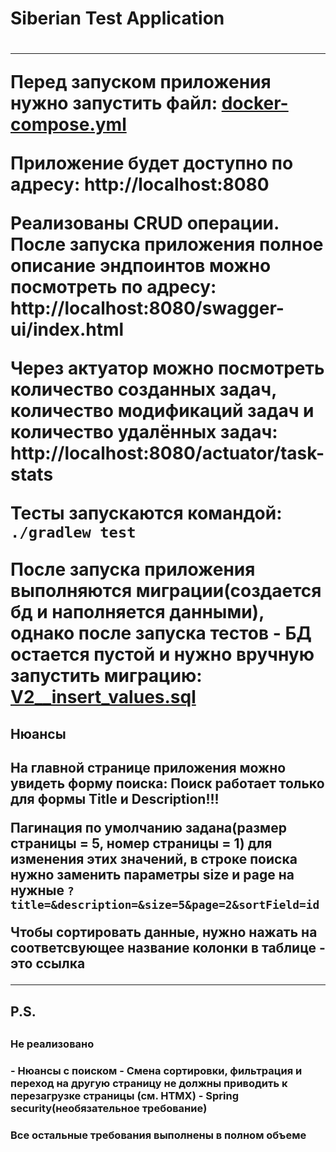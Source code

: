 <h1>Siberian Test Application<h1/>
<hr/>

Перед запуском приложения нужно запустить файл: [docker-compose.yml](docker-compose.yml)

Приложение будет доступно по адресу: http://localhost:8080

Реализованы CRUD операции. После запуска приложения полное описание эндпоинтов можно посмотреть по адресу: http://localhost:8080/swagger-ui/index.html

Через актуатор можно посмотреть количество созданных задач, количество модификаций задач и количество удалённых задач: http://localhost:8080/actuator/task-stats

Тесты запускаются командой: `./gradlew test`

После запуска приложения выполняются миграции(создается бд и наполняется данными),
однако после запуска тестов - БД остается пустой и нужно вручную запустить миграцию: [V2__insert_values.sql](src%2Fmain%2Fresources%2Fdb%2Fmigration%2FV2__insert_values.sql)

<h2>Нюансы<h2/>

На главной странице приложения можно увидеть форму поиска:
    Поиск работает только для формы Title и Description!!!

Пагинация по умолчанию задана(размер страницы = 5, номер страницы = 1)
для изменения этих значений, в строке поиска нужно заменить параметры size и page на нужные
`?title=&description=&size=5&page=2&sortField=id`

Чтобы сортировать данные, нужно нажать на соответсвующее название колонки в таблице - это ссылка
<hr/>

<h2>P.S.<h2/>
<h3>Не реализовано<h3/>
- Нюансы с поиском
- Смена сортировки, фильтрация и переход на другую страницу не должны приводить к перезагрузке страницы (см. HTMX)
- Spring security(необязательное требование)

<h3>Все остальные требования выполнены в полном объеме<h3/>
